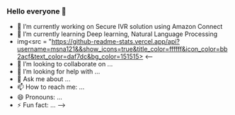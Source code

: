 ### Hello everyone 👋

- 🔭 I’m currently working on Secure IVR solution using Amazon Connect
- 🌱 I’m currently learning Deep learning, Natural Language Processing
- img<src = "https://github-readme-stats.vercel.app/api?username=msna121&&show_icons=true&title_color=ffffff&icon_color=bb2acf&text_color=daf7dc&bg_color=151515>
<-- 
- 👯 I’m looking to collaborate on ...
- 🤔 I’m looking for help with ...
- 💬 Ask me about ...
- 📫 How to reach me: ...
- 😄 Pronouns: ...
- ⚡ Fun fact: ...
-->
